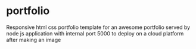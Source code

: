# portfolio
Responsive html css portfolio template for an awesome portfolio served by node js application with internal port 5000 to 
deploy on a cloud platform after making an image


